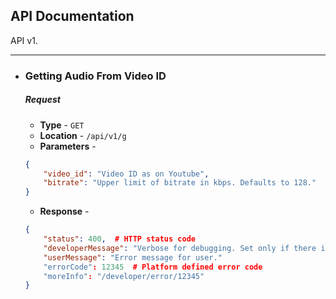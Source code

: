 ## API Documentation

API v1.

---
* ### Getting Audio From Video ID

	##### Request

	* **Type** - `GET`
	* **Location** - `/api/v1/g`
	* **Parameters** -
	```json
	{
		"video_id": "Video ID as on Youtube",
		"bitrate": "Upper limit of bitrate in kbps. Defaults to 128."
	}
	```
	* **Response** -
	```json
	{
		"status": 400,  # HTTP status code
		"developerMessage": "Verbose for debugging. Set only if there is an error.",
		"userMessage": "Error message for user."
		"errorCode": 12345  # Platform defined error code
		"moreInfo": "/developer/error/12345"
	}
	```
